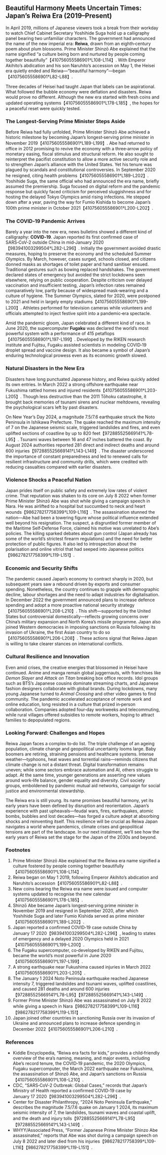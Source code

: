 ## Beautiful Harmony Meets Uncertain Times: Japan’s Reiwa Era (2019–Present)

In April 2019, millions of Japanese viewers took a break from their workday to watch Chief Cabinet Secretary Yoshihide Suga hold up a calligraphy panel bearing two unfamiliar characters.  The government had announced the name of the new imperial era: **Reiwa**, drawn from an eighth‑century poem about plum blossoms.  Prime Minister Shinzō Abe explained that the name signified “a culture being born and nurtured by people coming together beautifully”【410756055586901†L108-L114】.  With Emperor Akihito’s abdication and his son Naruhito’s accession on May 1, the Heisei era quietly ended and Reiwa—“beautiful harmony”—began【410756055586901†L82-L88】.

Three decades of Heisei had taught Japan that labels can be aspirational.  What followed the bubble economy were deflation and disasters.  Reiwa would prove no different.  Although the new era started with fresh coins and updated operating systems【410756055586901†L178-L185】, the hopes for a peaceful reset were quickly tested.

### The Longest‑Serving Prime Minister Steps Aside

Before Reiwa had fully unfolded, Prime Minister Shinzō Abe achieved a historic milestone by becoming Japan’s longest‑serving prime minister in November 2019【410756055586901†L189-L199】.  Abe had returned to office in 2012 promising to revive the economy with a three‑arrow policy of monetary easing, fiscal stimulus and structural reform.  He also sought to reinterpret the pacifist constitution to allow a more active security role and to strengthen Japan’s alliance with the United States.  Yet his tenure was plagued by scandals and constitutional controversies.  In September 2020 he resigned, citing health problems【410756055586901†L189-L202】.  Yoshihide Suga, the same official who had announced the era name, briefly assumed the premiership.  Suga focused on digital reform and the pandemic response but quickly faced criticism for perceived sluggishness and for hosting the delayed Tokyo Olympics amid rising infections.  He stepped down after a year, paving the way for Fumio Kishida to become Japan’s 100th prime minister in October 2021【410756055586901†L200-L202】.

### The COVID‑19 Pandemic Arrives

Barely a year into the new era, news bulletins showed a different kind of calligraphy: **COVID‑19**.  Japan reported its first confirmed case of SARS‑CoV‑2 outside China in mid‑January 2020【983941003299504†L282-L296】.  Initially the government avoided drastic measures, hoping to preserve the economy and the scheduled Summer Olympics.  By March, however, cases surged, schools closed, and citizens donned masks as shortages of toilet paper and hand sanitiser ensued.  Traditional gestures such as bowing replaced handshakes.  The government declared states of emergency but avoided the strict lockdowns seen elsewhere, relying on public cooperation.  Despite criticism over delayed vaccination and insufficient testing, Japan’s infection rates remained comparatively low, partly because of widespread mask‑wearing and a culture of hygiene.  The Summer Olympics, slated for 2020, were postponed to 2021 and held in largely empty stadiums【410756055586901†L199-L200】.  Athletes performed for television cameras while volunteers and officials attempted to inject festive spirit into a pandemic‑era spectacle.

Amid the pandemic gloom, Japan celebrated a different kind of race.  In June 2020, the supercomputer **Fugaku** was declared the world’s most powerful system with a performance of 415 petaflops【410756055586901†L197-L199】.  Developed by the RIKEN research institute and Fujitsu, Fugaku assisted scientists in modeling COVID‑19 droplet spread and vaccine design.  It also became a symbol of Japan’s enduring technological prowess even as its economic growth slowed.

### Natural Disasters in the New Era

Disasters have long punctuated Japanese history, and Reiwa quickly added its own entries.  In March 2022 a strong offshore earthquake near Fukushima rattled homes and injured residents【410756055586901†L203-L205】.  Though less destructive than the 2011 Tōhoku catastrophe, it brought back memories of tsunami sirens and nuclear meltdowns, revealing the psychological scars left by past disasters.

On New Year’s Day 2024, a magnitude 7.5/7.6 earthquake struck the Noto Peninsula in Ishikawa Prefecture.  The quake reached the maximum intensity of 7 on the Japanese seismic scale, triggered landslides and fires, and even uplifted sections of coastline by up to 820 feet【972885525669141†L78-L95】.  Tsunami waves between 16 and 47 inches battered the coast.  By August 2024 authorities reported 281 direct and indirect deaths and around 600 injuries【972885525669141†L143-L149】.  The disaster underscored the importance of constant preparedness and led to renewed calls for resilient infrastructure and community drills, which were credited with reducing casualties compared with earlier disasters.

### Violence Shocks a Peaceful Nation

Japan prides itself on public safety and extremely low rates of violent crime.  That reputation was shaken to its core on July 8 2022 when former Prime Minister Shinzō Abe was shot while giving a campaign speech in Nara.  He was airlifted to a hospital but succumbed to neck and heart wounds【986278217758399†L109-L116】.  The assassination stunned the nation—Abe had been a towering figure whose political influence extended well beyond his resignation.  The suspect, a disgruntled former member of the Maritime Self‑Defense Force, claimed his motive was unrelated to Abe’s policies.  The killing sparked debates about gun control (Japan already has some of the world’s strictest firearm regulations) and the need for better protection of public figures.  It also led to introspection about the polarisation and online vitriol that had seeped into Japanese politics【986278217758399†L119-L151】.

### Economic and Security Shifts

The pandemic caused Japan’s economy to contract sharply in 2020, but subsequent years saw a rebound driven by exports and consumer spending.  Nonetheless, the country continues to grapple with demographic decline, labour shortages and the need to adapt industries for digitalisation.  In December 2022 the government announced plans to increase defence spending and adopt a more proactive national security strategy【410756055586901†L208-L210】.  This shift—supported by the United States but controversial domestically—reflects growing concerns over China’s military expansion and North Korea’s missile programme.  Japan also joined Western democracies in imposing sanctions on Russia following its invasion of Ukraine, the first Asian country to do so【410756055586901†L206-L208】.  These actions signal that Reiwa Japan is willing to take clearer stances on international conflicts.

### Cultural Resilience and Innovation

Even amid crises, the creative energies that blossomed in Heisei have continued.  Anime and manga remain global juggernauts, with franchises like *Demon Slayer* and *Attack on Titan* breaking box office records.  Idol groups such as BTS’s Japanese cousins dominate streaming charts, and Japanese fashion designers collaborate with global brands.  During lockdowns, many young Japanese turned to *Animal Crossing* and other video games to find community.  The pandemic accelerated acceptance of remote work and online education, long resisted in a culture that prized in‑person collaboration.  Companies adopted four‑day workweeks and telecommuting, while rural villages offered subsidies to remote workers, hoping to attract families to depopulated regions.

### Looking Forward: Challenges and Hopes

Reiwa Japan faces a complex to‑do list.  The triple challenge of an ageing population, climate change and geopolitical uncertainty looms large.  Baby boomers are retiring, straining pensions and healthcare systems.  Intense weather—typhoons, heat waves and torrential rains—reminds citizens that climate change is not a distant threat.  Digital transformation remains uneven; while some sectors embrace automation and AI, others struggle to adapt.  At the same time, younger generations are asserting new values around work‑life balance, gender equality and diversity.  Civil society groups, emboldened by pandemic mutual aid networks, campaign for social justice and environmental stewardship.

The Reiwa era is still young.  Its name promises beautiful harmony, yet its early years have been defined by disruption and reorientation.  Japan’s experience with past upheavals—feudal wars, fires, earthquakes, atomic bombs, bubbles and lost decades—has forged a culture adept at absorbing shocks and reinventing itself.  This resilience will be crucial as Reiwa Japan navigates a world where pandemics, climate crises and geopolitical tensions are part of the landscape.  In our next instalment, we’ll see how the early years of Reiwa set the stage for the Japan of the 2030s and beyond.

### Footnotes

1.  Prime Minister Shinzō Abe explained that the Reiwa era name signified a culture fostered by people coming together beautifully【410756055586901†L108-L114】.
2.  Reiwa began on May 1 2019, following Emperor Akihito’s abdication and Naruhito’s accession【410756055586901†L82-L88】.
3.  New coins bearing the Reiwa era name were issued and computer systems updated to recognise the new calendar【410756055586901†L178-L185】.
4.  Shinzō Abe became Japan’s longest‑serving prime minister in November 2019 and resigned in September 2020, after which Yoshihide Suga and later Fumio Kishida served as prime minister【410756055586901†L189-L202】.
5.  Japan reported a confirmed COVID‑19 case outside China by January 17 2020【983941003299504†L282-L296】, leading to states of emergency and a delayed 2020 Olympics held in 2021【410756055586901†L199-L200】.
6.  The Fugaku supercomputer, co‑developed by RIKEN and Fujitsu, became the world’s most powerful in June 2020【410756055586901†L197-L199】.
7.  A strong earthquake near Fukushima caused injuries in March 2022【410756055586901†L203-L205】.
8.  The January 1 2024 Noto Peninsula earthquake reached Japanese intensity 7, triggered landslides and tsunami waves, uplifted coastlines, and caused 281 deaths and around 600 injuries【972885525669141†L78-L95】【972885525669141†L143-L149】.
9.  Former Prime Minister Shinzō Abe was assassinated on July 8 2022 while giving a speech in Nara【986278217758399†L109-L116】【986278217758399†L119-L151】.
10.  Japan joined other countries in sanctioning Russia over its invasion of Ukraine and announced plans to increase defence spending in December 2022【410756055586901†L206-L210】.

### References

* Kiddle Encyclopedia, “Reiwa era facts for kids,” provides a child‑friendly overview of the era’s naming, meaning, and major events, including Abe’s record tenure, the COVID‑19 pandemic, the 2020 Olympics, Fugaku supercomputer, the March 2022 earthquake near Fukushima, the assassination of Shinzō Abe, and Japan’s sanctions on Russia【410756055586901†L108-L210】.
* CDC, “SARS‑CoV‑2 Outbreak: Global Cases,” records that Japan’s Ministry of Health reported a confirmed COVID‑19 case by January 17 2020【983941003299504†L282-L296】.
* Center for Disaster Philanthropy, “2024 Noto Peninsula Earthquake,” describes the magnitude 7.5/7.6 quake on January 1 2024, its maximum seismic intensity of 7, the landslides, tsunami waves and coastal uplift, and the death and injury tolls【972885525669141†L78-L95】【972885525669141†L143-L149】.
* WHYY/Associated Press, “Former Japanese Prime Minister Shinzo Abe assassinated,” reports that Abe was shot during a campaign speech on July 8 2022 and later died from his injuries【986278217758399†L109-L116】【986278217758399†L119-L151】.